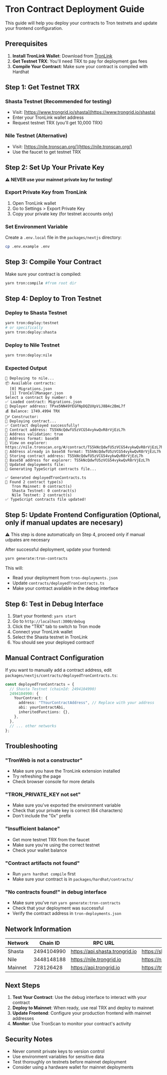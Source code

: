 # Tron Contract Deployment Guide

This guide will help you deploy your contracts to Tron testnets and update your frontend configuration.

## Prerequisites

1. **Install TronLink Wallet**: Download from [TronLink](https://www.tronlink.org/)
2. **Get Testnet TRX**: You'll need TRX to pay for deployment gas fees
3. **Compile Your Contract**: Make sure your contract is compiled with Hardhat

## Step 1: Get Testnet TRX

### Shasta Testnet (Recommended for testing)

- Visit: [https://www.trongrid.io/shasta](https://www.trongrid.io/shasta)
- Enter your TronLink wallet address
- Request testnet TRX (you'll get 10,000 TRX)

### Nile Testnet (Alternative)

- Visit: [https://nile.tronscan.org/](https://nile.tronscan.org/)
- Use the faucet to get testnet TRX

## Step 2: Set Up Your Private Key

⚠️ **NEVER use your mainnet private key for testing!**

### Export Private Key from TronLink

1. Open TronLink wallet
2. Go to Settings > Export Private Key
3. Copy your private key (for testnet accounts only)

### Set Environment Variable

Create a `.env.local` file in the `packages/nextjs` directory:

```bash
cp .env.example .env
```

## Step 3: Compile Your Contract

Make sure your contract is compiled:

```bash
yarn tron:compile #from root dir
```

## Step 4: Deploy to Tron Testnet

### Deploy to Shasta Testnet

```bash
yarn tron:deploy:testnet
# or specifically
yarn tron:deploy:shasta
```

### Deploy to Nile Testnet

```bash
yarn tron:deploy:nile
```

### Expected Output

```
🚀 Deploying to nile...
📦 Available contracts:
  [0] Migrations.json
  [1] TronCellManager.json
Select a contract by number: 0
✅ Loaded contract: Migrations.json
👤 Deployer address: TPxe5NN49YEGFNpDQZUXpViJ8B4c2BmL7f
💰 Balance: 1749.4994 TRX
👷‍♂️ Constructor: 
🔧 Deploying contract...
✅ Contract deployed successfully!
📍 Contract address: TS5kNcQdwfU5zVCG54vykwQvR8rVjEzL7h
📍 Address validation: true
📍 Address format: base58
🔗 View on explorer: https://nile.tronscan.org/#/contract/TS5kNcQdwfU5zVCG54vykwQvR8rVjEzL7h
📍 Address already in base58 format: TS5kNcQdwfU5zVCG54vykwQvR8rVjEzL7h
📍 Storing contract address: TS5kNcQdwfU5zVCG54vykwQvR8rVjEzL7h
📍 Base58 address for explorer: TS5kNcQdwfU5zVCG54vykwQvR8rVjEzL7h
📄 Updated deployments file:
🔄 Generating TypeScript contracts file...

✅ Generated deployedTronContracts.ts
📍 Found 2 contract type(s)
   Tron Mainnet: 0 contract(s)
   Shasta Testnet: 0 contract(s)
   Nile Testnet: 2 contract(s)
✅ TypeScript contracts file updated!
```

## Step 5: Update Frontend Configuration (Optional, only if manual updates are necesary)

⚠️ This step is done automatically on Step 4, proceed only if manual udpates are necesary

After successful deployment, update your frontend:

```bash
yarn generate:tron-contracts
```

This will:

- Read your deployment from `tron-deployments.json`
- Update `contracts/deployedTronContracts.ts`
- Make your contract available in the debug interface

## Step 6: Test in Debug Interface

1. Start your frontend: `yarn start`
2. Go to `http://localhost:3000/debug`
3. Click the "TRX" tab to switch to Tron mode
4. Connect your TronLink wallet
5. Select the Shasta testnet in TronLink
6. You should see your deployed contract!

## Manual Contract Configuration

If you want to manually add a contract address, edit `packages/nextjs/contracts/deployedTronContracts.ts`:

```typescript
const deployedTronContracts = {
  // Shasta Testnet (chainId: 2494104990)
  2494104990: {
    YourContract: {
      address: "TYourContractAddress", // Replace with your address
      abi: yourContractAbi,
      inheritedFunctions: {},
    },
  },
  // ... other networks
};
```

## Troubleshooting

### "TronWeb is not a constructor"

- Make sure you have the TronLink extension installed
- Try refreshing the page
- Check browser console for more details

### "TRON_PRIVATE_KEY not set"

- Make sure you've exported the environment variable
- Check that your private key is correct (64 characters)
- Don't include the "0x" prefix

### "Insufficient balance"

- Get more testnet TRX from the faucet
- Make sure you're using the correct testnet
- Check your wallet balance

### "Contract artifacts not found"

- Run `yarn hardhat compile` first
- Make sure your contract is in `packages/hardhat/contracts/`

### "No contracts found!" in debug interface

- Make sure you've run `yarn generate:tron-contracts`
- Check that your deployment was successful
- Verify the contract address in `tron-deployments.json`

## Network Information


| Network | Chain ID   | RPC URL                        | Explorer                    |
| ------- | ---------- | ------------------------------ | --------------------------- |
| Shasta  | 2494104990 | https://api.shasta.trongrid.io | https://shasta.tronscan.org |
| Nile    | 3448148188 | https://nile.trongrid.io       | https://nile.tronscan.org   |
| Mainnet | 728126428  | https://api.trongrid.io        | https://tronscan.org        |

## Next Steps

1. **Test Your Contract**: Use the debug interface to interact with your contract
2. **Deploy to Mainnet**: When ready, use real TRX and deploy to mainnet
3. **Update Frontend**: Configure your production frontend with mainnet addresses
4. **Monitor**: Use TronScan to monitor your contract's activity

## Security Notes

- Never commit private keys to version control
- Use environment variables for sensitive data
- Test thoroughly on testnets before mainnet deployment
- Consider using a hardware wallet for mainnet deployments
